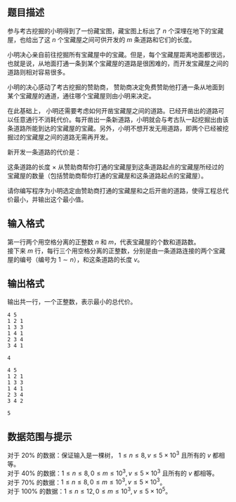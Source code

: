 ## 题目描述

参与考古挖掘的小明得到了一份藏宝图，藏宝图上标出了 $n$ 个深埋在地下的宝藏屋，也给出了这 $n$ 个宝藏屋之间可供开发的 $m$ 条道路和它们的长度。

小明决心亲自前往挖掘所有宝藏屋中的宝藏。但是，每个宝藏屋距离地面都很远，也就是说，从地面打通一条到某个宝藏屋的道路是很困难的，而开发宝藏屋之间的道路则相对容易很多。

小明的决心感动了考古挖掘的赞助商， 赞助商决定免费赞助他打通一条从地面到某个宝藏屋的通道，通往哪个宝藏屋则由小明来决定。

在此基础上， 小明还需要考虑如何开凿宝藏屋之间的道路。已经开凿出的道路可以任意通行不消耗代价。每开凿出一条新道路，小明就会与考古队一起挖掘出由该条道路所能到达的宝藏屋的宝藏。另外，小明不想开发无用道路，即两个已经被挖掘过的宝藏屋之间的道路无需再开发。

新开发一条道路的代价是：

这条道路的长度 $\times$ 从赞助商帮你打通的宝藏屋到这条道路起点的宝藏屋所经过的宝藏屋的数量（包括赞助商帮你打通的宝藏屋和这条道路起点的宝藏屋）。

请你编写程序为小明选定由赞助商打通的宝藏屋和之后开凿的道路，使得工程总代价最小，并输出这个最小值。

## 输入格式

第一行两个用空格分离的正整数 $n$ 和 $m$，代表宝藏屋的个数和道路数。  
接下来 $m$ 行，每行三个用空格分离的正整数，分别是由一条道路连接的两个宝藏屋的编号（编号为 $1\sim n$），和这条道路的长度 $v$。

## 输出格式

输出共一行，一个正整数，表示最小的总代价。

```input1
4 5
1 2 1
1 3 3
1 4 1
2 3 4
3 4 1
```
```output1
4
```

```input2
4 5
1 2 1
1 3 3
1 4 1
2 3 4
3 4 2
```
```output2
5
```

## 数据范围与提示

对于 $20\%$ 的数据：保证输入是一棵树， $1\le n\le8, v\le 5\times 10^3$ 且所有的 $v$ 都相等。  
对于 $40\%$ 的数据：$1\le n\le 8, 0\le m\le 10^3, v\le 5\times 10^3$ 且所有的 $v$ 都相等。  
对于 $70\%$ 的数据：$1\le n\le 8, 0\le m\le 10^3, v\le  5\times 10^3$。  
对于 $100\%$ 的数据：$1\le n\le 12, 0\le m\le 10^3, v\le 5\times 10^5$。